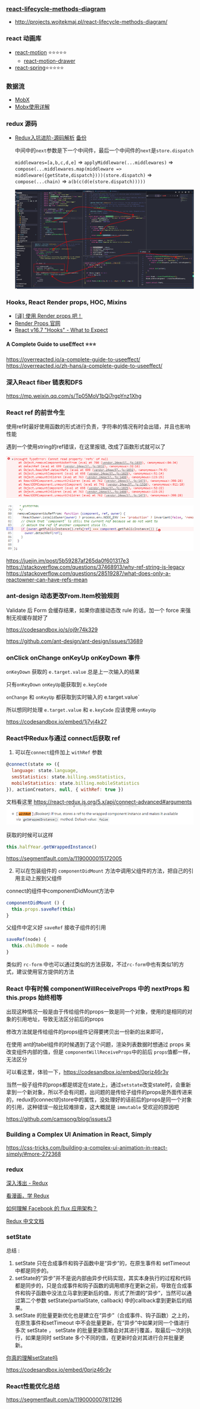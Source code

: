 ### [react-lifecycle-methods-diagram](https://github.com/wojtekmaj/react-lifecycle-methods-diagram)
  * http://projects.wojtekmaj.pl/react-lifecycle-methods-diagram/


### react 动画库
  * [react-motion](https://github.com/chenglou/react-motion) ⭐️⭐️⭐️⭐️⭐️
    * [react-motion-drawer](https://github.com/stoeffel/react-motion-drawer)
  * [react-spring](https://github.com/react-spring/react-spring)⭐️⭐️⭐️⭐️⭐️

### 数据流
  * [MobX](https://suprise.gitbooks.io/mobx-cn/content/fp.html)
  * [Mobx使用详解](https://www.jianshu.com/p/505d9d9fe36a)


### redux 源码
  * [Redux入坑进阶-源码解析](https://github.com/ecmadao/Coding-Guide/blob/master/Notes/React/Redux/Redux%E5%85%A5%E5%9D%91%E8%BF%9B%E9%98%B6-%E6%BA%90%E7%A0%81%E8%A7%A3%E6%9E%90.md)    [备份](../backup/redux)

    中间中的`next`参数是下一个中间件，最后一个中间件的`next`是`store.dispatch`

    `middlewares=[a,b,c,d,e]` => `applyMiddleware(...middlewares)` => `compose(...middlewares.map(middleware => middleware({getState,dispatch})))(store.dispatch)`
    => `compose(...chain)` => `a(b(c(d(e(store.dispatch)))))`

    ![redux](../imgs/redux.png)

### Hooks, React Render props, HOC,  Mixins

 * [[译] 使用 Render props 吧！](https://juejin.im/post/5a3087746fb9a0450c4963a5)
 * [Render Props 官网](https://reactjs.org/docs/render-props.html)
 * [React v16.7 "Hooks" - What to Expect](https://zhuanlan.zhihu.com/p/47684983)


#### A Complete Guide to useEffect ⭐️⭐️⭐️

https://overreacted.io/a-complete-guide-to-useeffect/
https://overreacted.io/zh-hans/a-complete-guide-to-useeffect/


###  深入React fiber 链表和DFS
https://mp.weixin.qq.com/s/Tp05MoV1bQi7rgpYnz1Xhg


### React ref 的前世今生

使用ref时最好使用函数的形式进行负责，字符串的情况有时会出错，并且也影响性能

遇到一个使用string的ref错误，在这里报错, 改成了函数形式就可以了

![](../imgs/ref-error1.png)

![](../imgs/ref-error.png)



https://juejin.im/post/5b59287af265da0f601317e3
https://stackoverflow.com/questions/37468913/why-ref-string-is-legacy
https://stackoverflow.com/questions/28519287/what-does-only-a-reactowner-can-have-refs-mean



### ant-design 动态更改From.Item校验规则


Validate 后 Form 会缓存结果，如果你直接动态改 rule 的话，加一个 force 来强制无视缓存就好了

https://codesandbox.io/s/oj9r74k329


https://github.com/ant-design/ant-design/issues/13689


### onClick onChange onKeyUp onKeyDown 事件

`onKeyDown` 获取的 `e.target.value` 总是上一次输入的结果

只有`onKeyDown` `onKeyUp`能获取到 `e.keyCode`

`onChange` 和 `onKeyUp` 都获取到实时输入的 e.target.value`

所以想同时处理 `e.target.value` 和  `e.keyCode` 应该使用 `onKeyUp`

https://codesandbox.io/embed/1j7vj4k27


### React中Redux与通过 connect后获取 ref

1. 可以在`connect`组件加上 `withRef` 参数
```js
@connect(state => ({
  language: state.language,
  smsStatistics: state.billing.smsStatistics,
  mobileStatistics: state.billing.mobileStatistics
}), actionCreators, null, { withRef: true })
```

文档看这里
https://react-redux.js.org/5.x/api/connect-advanced#arguments
![](../imgs/Snipaste_2019-05-09_22-29-07.png)

获取的时候可以这样
```js
this.halfYear.getWrappedInstance()
```

https://segmentfault.com/a/1190000015172005


2. 可以在包装组件的 `componentDidMount` 方法中调用父组件的方法，把自己的引用主动上报到父组件

connect的组件中componentDidMount方法中
```js
componentDidMount () {
  this.props.saveRef(this)
}
```
父组件中定义好 `saveRef` 接收子组件的引用

```js
saveRef(node) {
  this.childNode = node
}
```

类似的 `rc-form` 中也可以通过类似的方法获取，不过`rc-form`中也有类似1的方式，建议使用官方提供的方法


### React 中有时候 componentWillReceiveProps 中的 nextProps 和 this.props 始终相等

出现这种情况一般是由于传给组件的props一致是同一个对象，使用的是相同的对象的引用地址，导致无法区分前后的props

修改方法就是传给组件的props组件记得要拷贝出一份新的出来即可，

在使用 ant的tabel组件的时候遇到了这个问题，渲染列表数据时想通过 props 来改变组件内部的值，但是 `componentWillReceiveProps`中的前后  `props`值都一样，无法区分

可以看这里，体验一下，https://codesandbox.io/embed/0prjz46r3v

当然一般子组件的props都是绑定在state上，通过`setstate`改变state时，会重新拿到一个新对象，所以不会有问题，出问题的是传给子组件的props是外面传进来的，redux的connect的store中的属性，没处理好的话前后的props是同一个对象的引用，这种错误一般比较难排查，这大概就是 `immutable` 受欢迎的原因吧

https://github.com/camsong/blog/issues/3


### Building a Complex UI Animation in React, Simply
https://css-tricks.com/building-a-complex-ui-animation-in-react-simply/#more-272368


### redux
[深入浅出 - Redux](https://www.w3ctech.com/topic/1561)

[看漫画，学 Redux](https://github.com/jasonslyvia/a-cartoon-intro-to-redux-cn)

[如何理解 Facebook 的 flux 应用架构？](https://www.zhihu.com/question/33864532/answer/57657275)

[Redux 中文文档](https://cn.redux.js.org/)


### setState

总结 :

1. setState 只在合成事件和钩子函数中是“异步”的，在原生事件和 setTimeout 中都是同步的。
2. setState的“异步”并不是说内部由异步代码实现，其实本身执行的过程和代码都是同步的，只是合成事件和钩子函数的调用顺序在更新之前，导致在合成事件和钩子函数中没法立马拿到更新后的值，形式了所谓的“异步”，当然可以通过第二个参数 setState(partialState, callback) 中的callback拿到更新后的结果。
3. setState 的批量更新优化也是建立在“异步”（合成事件、钩子函数）之上的，在原生事件和setTimeout 中不会批量更新，在“异步”中如果对同一个值进行多次 setState ， setState 的批量更新策略会对其进行覆盖，取最后一次的执行，如果是同时 setState 多个不同的值，在更新时会对其进行合并批量更新。


[你真的理解setState吗](https://juejin.im/post/5b45c57c51882519790c7441#heading-5)


https://codesandbox.io/embed/0prjz46r3v


### React性能优化总结
https://segmentfault.com/a/1190000007811296
